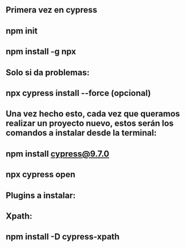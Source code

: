 ## Primera vez en cypress

## npm init

## npm install -g npx

## Solo si da problemas:

## npx cypress install --force (opcional)

## Una vez hecho esto, cada vez que queramos realizar un proyecto nuevo, estos serán los comandos a instalar desde la terminal:

## npm install cypress@9.7.0

## npx cypress open

## Plugins a instalar:

## Xpath:

## npm install -D cypress-xpath
